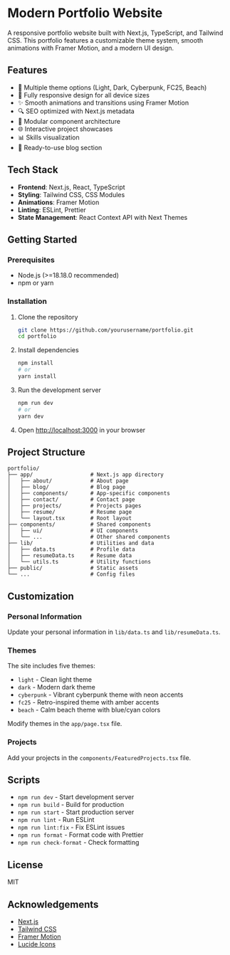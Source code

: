 # Modern Portfolio Website

A responsive portfolio website built with Next.js, TypeScript, and Tailwind CSS. This portfolio features a customizable theme system, smooth animations with Framer Motion, and a modern UI design.

## Features

- 🎨 Multiple theme options (Light, Dark, Cyberpunk, FC25, Beach)
- 📱 Fully responsive design for all device sizes
- ✨ Smooth animations and transitions using Framer Motion
- 🔍 SEO optimized with Next.js metadata
- 🧩 Modular component architecture
- 🌐 Interactive project showcases
- 📊 Skills visualization
- 📝 Ready-to-use blog section

## Tech Stack

- **Frontend**: Next.js, React, TypeScript
- **Styling**: Tailwind CSS, CSS Modules
- **Animations**: Framer Motion
- **Linting**: ESLint, Prettier
- **State Management**: React Context API with Next Themes

## Getting Started

### Prerequisites

- Node.js (>=18.18.0 recommended)
- npm or yarn

### Installation

1. Clone the repository

   ```bash
   git clone https://github.com/yourusername/portfolio.git
   cd portfolio
   ```

2. Install dependencies

   ```bash
   npm install
   # or
   yarn install
   ```

3. Run the development server

   ```bash
   npm run dev
   # or
   yarn dev
   ```

4. Open [http://localhost:3000](http://localhost:3000) in your browser

## Project Structure

```
portfolio/
├── app/                  # Next.js app directory
│   ├── about/            # About page
│   ├── blog/             # Blog page
│   ├── components/       # App-specific components
│   ├── contact/          # Contact page
│   ├── projects/         # Projects pages
│   ├── resume/           # Resume page
│   └── layout.tsx        # Root layout
├── components/           # Shared components
│   ├── ui/               # UI components
│   └── ...               # Other shared components
├── lib/                  # Utilities and data
│   ├── data.ts           # Profile data
│   ├── resumeData.ts     # Resume data
│   └── utils.ts          # Utility functions
├── public/               # Static assets
└── ...                   # Config files
```

## Customization

### Personal Information

Update your personal information in `lib/data.ts` and `lib/resumeData.ts`.

### Themes

The site includes five themes:

- `light` - Clean light theme
- `dark` - Modern dark theme
- `cyberpunk` - Vibrant cyberpunk theme with neon accents
- `fc25` - Retro-inspired theme with amber accents
- `beach` - Calm beach theme with blue/cyan colors

Modify themes in the `app/page.tsx` file.

### Projects

Add your projects in the `components/FeaturedProjects.tsx` file.

## Scripts

- `npm run dev` - Start development server
- `npm run build` - Build for production
- `npm run start` - Start production server
- `npm run lint` - Run ESLint
- `npm run lint:fix` - Fix ESLint issues
- `npm run format` - Format code with Prettier
- `npm run check-format` - Check formatting

## License

MIT

## Acknowledgements

- [Next.js](https://nextjs.org/)
- [Tailwind CSS](https://tailwindcss.com/)
- [Framer Motion](https://www.framer.com/motion/)
- [Lucide Icons](https://lucide.dev/)
